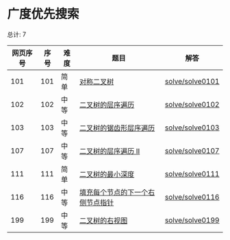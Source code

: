 # 广度优先搜索

<!--- table -->


总计: 7

| 网页序号 | 序号 | 难度 | 题目                    | 解答                      |
| ---- | ---- | ---- | ------------------ | ---------------- |
| 101 | 101 | 简单 | [对称二叉树](https://leetcode-cn.com/problems/symmetric-tree/) | [solve/solve0101](../solve/solve0101)|
| 102 | 102 | 中等 | [二叉树的层序遍历](https://leetcode-cn.com/problems/binary-tree-level-order-traversal/) | [solve/solve0102](../solve/solve0102)|
| 103 | 103 | 中等 | [二叉树的锯齿形层序遍历](https://leetcode-cn.com/problems/binary-tree-zigzag-level-order-traversal/) | [solve/solve0103](../solve/solve0103)|
| 107 | 107 | 中等 | [二叉树的层序遍历 II](https://leetcode-cn.com/problems/binary-tree-level-order-traversal-ii/) | [solve/solve0107](../solve/solve0107)|
| 111 | 111 | 简单 | [二叉树的最小深度](https://leetcode-cn.com/problems/minimum-depth-of-binary-tree/) | [solve/solve0111](../solve/solve0111)|
| 116 | 116 | 中等 | [填充每个节点的下一个右侧节点指针](https://leetcode-cn.com/problems/populating-next-right-pointers-in-each-node/) | [solve/solve0116](../solve/solve0116)|
| 199 | 199 | 中等 | [二叉树的右视图](https://leetcode-cn.com/problems/binary-tree-right-side-view/) | [solve/solve0199](../solve/solve0199)|
